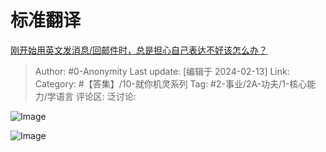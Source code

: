 # 标准翻译
[刚开始用英文发消息/回邮件时，总是担心自己表达不好该怎么办？](https://www.zhihu.com/question/644123729/answer/3395093864)

> Author: #0-Anonymity
> Last update: [编辑于 2024-02-13]
> Link:
> Category: #【答集】/10-就你机灵系列 
> Tag:  #2-事业/2A-功夫/1-核心能力/学语言 
> 评论区:
> 泛讨论:

![Image](https://pic1.zhimg.com/50/v2-3cab3d5b628aa178114fe31f4643febd_720w.jpg?source=2c26e567)

![Image](https://picx.zhimg.com/50/v2-ec365c91e62f74dc79bed9dd27dd25be_720w.jpg?source=2c26e567)